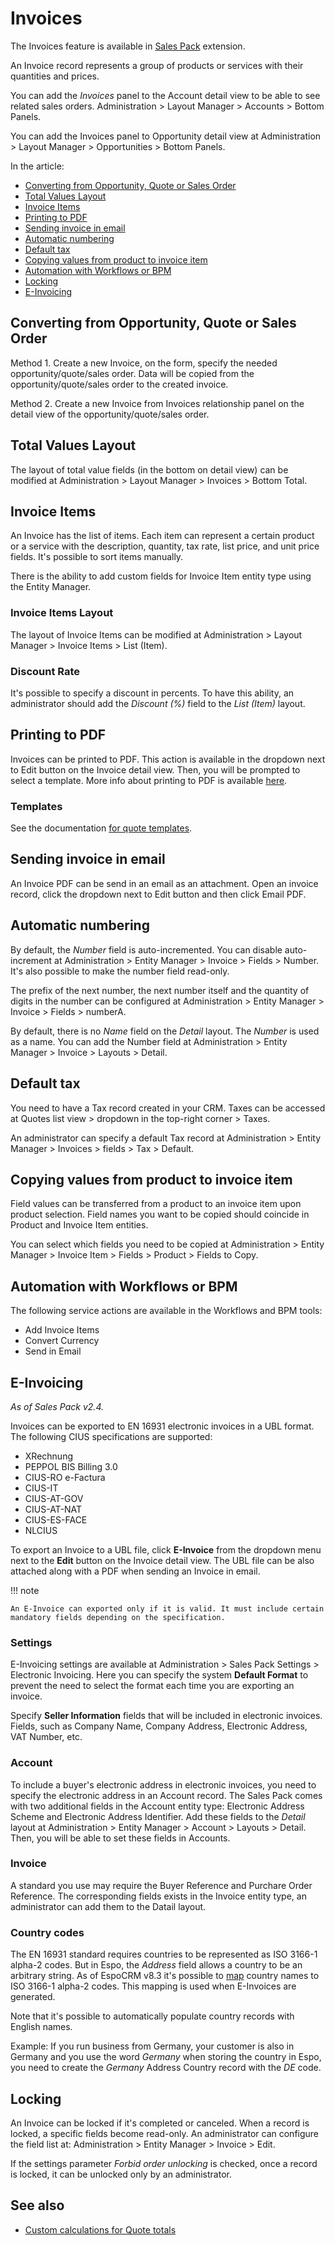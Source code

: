 # Invoices

The Invoices feature is available in [Sales Pack](https://www.espocrm.com/extensions/sales-pack/) extension.

An Invoice record represents a group of products or services with their quantities and prices.

You can add the *Invoices* panel to the Account detail view to be able to see related sales orders. Administration > Layout Manager > Accounts > Bottom Panels.

You can add the Invoices panel to Opportunity detail view at Administration > Layout Manager > Opportunities > Bottom Panels.

In the article:

* [Converting from Opportunity, Quote or Sales Order](#converting-from-opportunity-quote-or-sales-order)
* [Total Values Layout](#total-values-layout)
* [Invoice Items](#invoice-items)
* [Printing to PDF](#printing-to-pdf)
* [Sending invoice in email](#sending-invoice-in-email)
* [Automatic numbering](#automatic-numbering)
* [Default tax](#default-tax)
* [Copying values from product to invoice item](#copying-values-from-product-to-invoice-item)
* [Automation with Workflows or BPM](#automation-with-workflows-or-bpm)
* [Locking](#locking)
* [E-Invoicing](#e-invoicing)

## Converting from Opportunity, Quote or Sales Order

Method 1. Create a new Invoice, on the form, specify the needed opportunity/quote/sales order. Data will be copied from the opportunity/quote/sales order to the created invoice.

Method 2. Create a new Invoice from Invoices relationship panel on the detail view of the opportunity/quote/sales order.

## Total Values Layout

The layout of total value fields (in the bottom on detail view) can be modified at Administration > Layout Manager > Invoices > Bottom Total.

## Invoice Items

An Invoice has the list of items. Each item can represent a certain product or a service with the description, quantity, tax rate, list price, and unit price fields. It's possible to sort items manually.

There is the ability to add custom fields for Invoice Item entity type using the Entity Manager.

### Invoice Items Layout

The layout of Invoice Items can be modified at Administration > Layout Manager > Invoice Items > List (Item).

### Discount Rate

It's possible to specify a discount in percents. To have this ability, an administrator should add the *Discount (%)* field to the *List (Item)* layout.

## Printing to PDF

Invoices can be printed to PDF. This action is available in the dropdown next to Edit button on the Invoice detail view. Then, you will be prompted to select a template. More info about printing to PDF is available [here](printing-to-pdf.md).

### Templates

See the documentation [for quote templates](quotes.md#templates).

## Sending invoice in email

An Invoice PDF can be send in an email as an attachment. Open an invoice record, click the dropdown next to Edit button and then click Email PDF.

## Automatic numbering

By default, the *Number* field is auto-incremented. You can disable auto-increment at Administration > Entity Manager > Invoice > Fields > Number. It's also possible to make the number field read-only.

The prefix of the next number, the next number itself and the quantity of digits in the number can be configured at Administration > Entity Manager > Invoice > Fields > numberA.

By default, there is no *Name* field on the *Detail* layout. The *Number* is used as a name. You can add the Number field at Administration > Entity Manager > Invoice > Layouts > Detail.

## Default tax

You need to have a Tax record created in your CRM. Taxes can be accessed at Quotes list view > dropdown in the top-right corner > Taxes.

An administrator can specify a default Tax record at Administration > Entity Manager > Invoices > fields > Tax > Default.

## Copying values from product to invoice item

Field values can be transferred from a product to an invoice item upon product selection. Field names you want to be copied should coincide in Product and Invoice Item entities.

You can select which fields you need to be copied at Administration > Entity Manager > Invoice Item > Fields > Product > Fields to Copy.

## Automation with Workflows or BPM

The following service actions are available in the Workflows and BPM tools:

* Add Invoice Items
* Convert Currency
* Send in Email

## E-Invoicing

*As of Sales Pack v2.4.*

Invoices can be exported to EN 16931 electronic invoices in a UBL format. The following CIUS specifications are supported:

* XRechnung
* PEPPOL BIS Billing 3.0
* CIUS-RO e-Factura
* CIUS-IT
* CIUS-AT-GOV
* CIUS-AT-NAT
* CIUS-ES-FACE
* NLCIUS

To export an Invoice to a UBL file, click **E-Invoice** from the dropdown menu next to the **Edit** button on the Invoice detail view. The UBL file can be also attached along with a PDF when sending an Invoice in email.

!!! note

    An E-Invoice can exported only if it is valid. It must include certain mandatory fields depending on the specification.

### Settings

E-Invoicing settings are available at Administration > Sales Pack Settings > Electronic Invoicing. Here you can specify the system **Default Format** to prevent the need to select the format each time you are exporting an invoice.

Specify **Seller Information** fields that will be included in electronic invoices. Fields, such as Company Name, Company Address, Electronic Address, VAT Number, etc.

### Account

To include a buyer's electronic address in electronic invoices, you need to specify the electronic address in an Account record. The Sales Pack comes with two additional fields in the Account entity type: Electronic Address Scheme and Electronic Address Identifier. Add these fields to the *Detail* layout at Administration > Entity Manager > Account > Layouts > Detail. Then, you will be able to set these fields in Accounts.

### Invoice

A standard you use may require the Buyer Reference and Purchare Order Reference. The corresponding fields exists in the Invoice entity type, an administrator can add them to the Datail layout.

### Country codes

The EN 16931 standard requires countries to be represented as ISO 3166-1 alpha-2 codes. But in Espo, the *Address* field allows a country to be an arbitrary string. As of EspoCRM v8.3 it's possible to [map](../administration/addresses.md) country names to ISO 3166-1 alpha-2 codes. This mapping is used when E-Invoices are generated.

Note that it's possible to automatically populate country records with English names.

Example: If you run business from Germany, your customer is also in Germany and you use the word *Germany* when storing the country in Espo, you need to create the *Germany* Address Country record with the *DE* code.

## Locking

An Invoice can be locked if it's completed or canceled. When a record is locked, a specific fields become read-only. An administrator can configure the field list at: Administration > Entity Manager > Invoice > Edit.

If the settings parameter *Forbid order unlocking* is checked, once a record is locked, it can be unlocked only by an administrator.

## See also

* [Custom calculations for Quote totals](../development/quote-custom-calculations.md)
